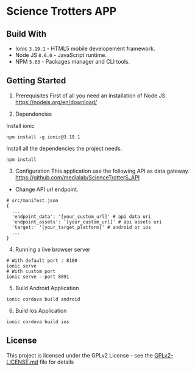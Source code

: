 # Science Trotters APP

## Build With

* Ionic `3.19.1` - HTML5 mobile developement framework.
* Node JS `8.6.0` - JavaScript runtime.
* NPM `5.03` - Packages manager and CLI tools.

## Getting Started

1) Prerequisites
First of all you need an installation of Node JS.
https://nodejs.org/en/download/

2) Dependencies 

Install ionic
```
npm install -g ionic@3.19.1
```
Install all the dependencies the project needs.
```
npm install
```

3) Configuration
This application use the following API as data gateway.
https://github.com/medialab/ScienceTrotterS_API

* Change API url endpoint.
```
# src/manifest.json
{
  ...
  'endpoint_data': '[your_custom_url]' # api data uri
  'endpoint_assets': '[your_custom_url]' # api assets uri
  'target:' '[your_target_platform]' # android or ios
  ...
}
```

4) Running a live browser server

```
# With default port : 8100
ionic serve
# With custom port
ionic serve --port 8091
```

5) Build Android Application
```
ionic cordova build android
```
6) Build Ios Application
```
ionic cordova build ios
```
## License
This project is licensed under the GPLv2 License - see the [GPLv2-LICENSE.md](https://github.com/medialab/ScienceTrotterS_mobile/GPLv2-LICENSE.md) file for details


